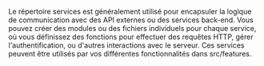 Le répertoire services est généralement utilisé pour encapsuler la logique de communication avec des API externes ou des services back-end. Vous pouvez créer des modules ou des fichiers individuels pour chaque service, où vous définissez des fonctions pour effectuer des requêtes HTTP, gérer l'authentification, ou d'autres interactions avec le serveur. Ces services peuvent être utilisés par vos différentes fonctionnalités dans src/features.
